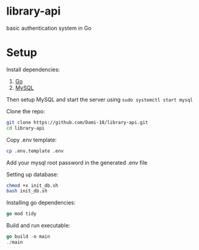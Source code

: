# library-api
basic authentication system in Go<br>

# Setup
Install dependencies:<br>
1. [Go](https://go.dev/doc/install)
2. [MySQL](https://dev.mysql.com/doc/mysql-installation-excerpt/5.7/en/)

Then setup MySQL and start the server using `sudo systemctl start mysql`<br>

Clone the repo:
```bash
git clone https://github.com/Dami-18/library-api.git
cd library-api
```

Copy .env template:
```bash
cp .env.template .env
```
Add your mysql root password in the generated .env file

Setting up database:
```bash
chmod +x init_db.sh
bash init_db.sh
```

Installing go dependencies:
```go
go mod tidy
```

Build and run executable:
```go
go build -o main
./main
```